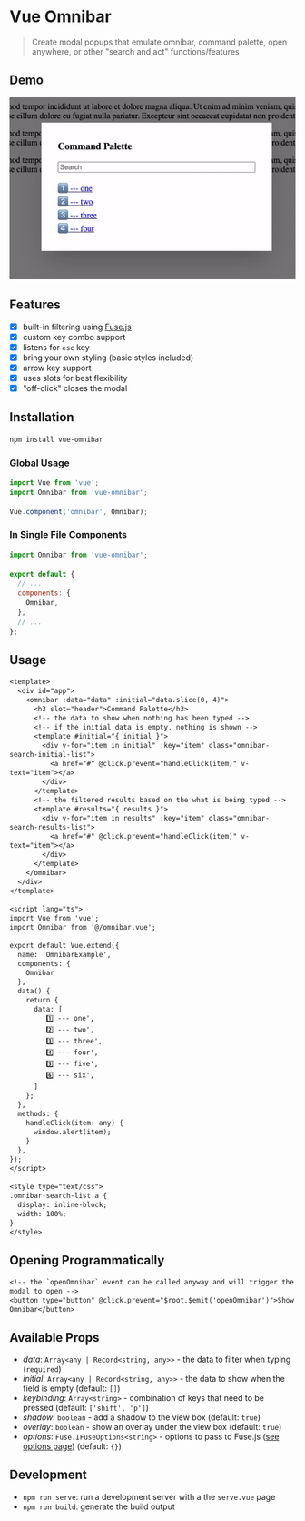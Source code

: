 Vue Omnibar
============

> Create modal popups that emulate omnibar, command palette, open anywhere, or other "search and act" functions/features

## Demo

![demo of the keyboard action](demo.gif)

## Features

- [x] built-in filtering using [Fuse.js](https://fusejs.io/)
- [x] custom key combo support
- [x] listens for `esc` key
- [x] bring your own styling (basic styles included)
- [x] arrow key support
- [x] uses slots for best flexibility
- [x] "off-click" closes the modal

## Installation

```bash
npm install vue-omnibar
```

### Global Usage

```js
import Vue from 'vue';
import Omnibar from 'vue-omnibar';

Vue.component('omnibar', Omnibar);
```

### In Single File Components

```js
import Omnibar from 'vue-omnibar';

export default {
  // ...
  components: {
    Omnibar,
  },
  // ...
};
```

## Usage

```vue
<template>
  <div id="app">
    <omnibar :data="data" :initial="data.slice(0, 4)">
      <h3 slot="header">Command Palette</h3>
      <!-- the data to show when nothing has been typed -->
      <!-- if the initial data is empty, nothing is shown -->
      <template #initial="{ initial }">
        <div v-for="item in initial" :key="item" class="omnibar-search-initial-list">
          <a href="#" @click.prevent="handleClick(item)" v-text="item"></a>
        </div>
      </template>
      <!-- the filtered results based on the what is being typed -->
      <template #results="{ results }">
        <div v-for="item in results" :key="item" class="omnibar-search-results-list">
          <a href="#" @click.prevent="handleClick(item)" v-text="item"></a>
        </div>
      </template>
    </omnibar>
  </div>
</template>

<script lang="ts">
import Vue from 'vue';
import Omnibar from '@/omnibar.vue';

export default Vue.extend({
  name: 'OmnibarExample',
  components: {
    Omnibar
  },
  data() {
    return {
      data: [
        '1️⃣ --- one',
        '2️⃣ --- two',
        '3️⃣ --- three',
        '4️⃣ --- four',
        '5️⃣ --- five',
        '6️⃣ --- six',
      ]
    };
  },
  methods: {
    handleClick(item: any) {
      window.alert(item);
    }
  },
});
</script>

<style type="text/css">
.omnibar-search-list a {
  display: inline-block;
  width: 100%;
}
</style>
```

## Opening Programmatically

```vue
<!-- the `openOmnibar` event can be called anyway and will trigger the modal to open -->
<button type="button" @click.prevent="$root.$emit('openOmnibar')">Show Omnibar</button>
```

## Available Props

- *data*: `Array<any | Record<string, any>>` - the data to filter when typing (`required`)
- *initial*: `Array<any | Record<string, any>>` - the data to show when the field is empty (default: `[]`)
- *keybinding*: `Array<string>` - combination of keys that need to be pressed (default: `['shift', 'p']`)
- *shadow*: `boolean` - add a shadow to the view box (default: `true`)
- *overlay*: `boolean` - show an overlay under the view box (default: `true`)
- *options*: `Fuse.IFuseOptions<string>` - options to pass to Fuse.js ([see options page](https://fusejs.io/api/options.html)) (default: `{}`)

## Development

- `npm run serve`: run a development server with a the `serve.vue` page
- `npm run build`: generate the build output
